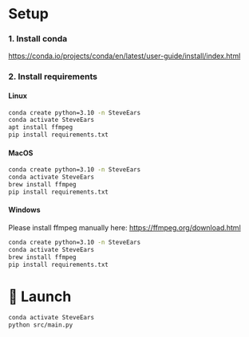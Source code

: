 # Setup

### 1. Install conda
https://conda.io/projects/conda/en/latest/user-guide/install/index.html

### 2. Install requirements
#### Linux
```bash
conda create python=3.10 -n SteveEars
conda activate SteveEars
apt install ffmpeg
pip install requirements.txt
```

#### MacOS
```bash
conda create python=3.10 -n SteveEars
conda activate SteveEars
brew install ffmpeg
pip install requirements.txt
```

#### Windows
Please install ffmpeg manually here: https://ffmpeg.org/download.html
```bash
conda create python=3.10 -n SteveEars
conda activate SteveEars
brew install ffmpeg
pip install requirements.txt
```

# 🚀 Launch

```bash
conda activate SteveEars
python src/main.py
```